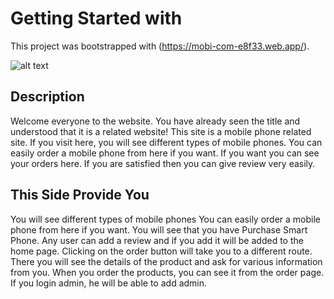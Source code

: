 # Getting Started with 

This project was bootstrapped with (https://mobi-com-e8f33.web.app/).

![alt text](https://images.unsplash.com/photo-1556656793-08538906a9f8?ixid=MnwxMjA3fDB8MHxzZWFyY2h8MzB8fG1vYmlsZXxlbnwwfHwwfHw%3D&ixlib=rb-1.2.1&auto=format&fit=crop&w=500&q=60)

## Description

Welcome everyone to the website. You have already seen the title and understood that it is a related website! This site is a mobile phone related site. If you visit here, you will see different types of mobile phones. You can easily order a mobile phone from here if you want. If you want you can see your orders here. If you are satisfied then you can give review very easily.

## This Side Provide You

You will see different types of mobile phones
You can easily order a mobile phone from here if you want.
You will see that you have Purchase Smart Phone.
Any user can add a review and if you add it will be added to the home page.
Clicking on the order button will take you to a different route.
There you will see the details of the product and ask for various information from you.
When you order the products, you can see it from the order page.
If you login admin, he will be able to add admin.

